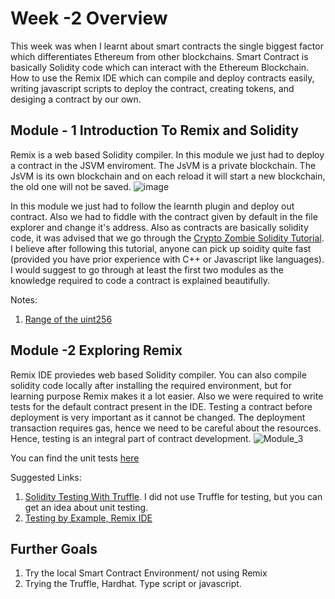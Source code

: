 # Week -2 Overview

This week was when I learnt about smart contracts the single biggest factor which differentiates Ethereum from other blockchains. Smart Contract is basically Solidity code which can interact with the Ethereum Blockchain. How to use the Remix IDE which can compile and deploy contracts easily, writing javascript scripts to deploy the contract, creating tokens, and desiging a contract by our own.


## Module - 1 Introduction To Remix and Solidity
Remix is a web based Solidity compiler. In this module we just had to deploy a contract in the JSVM enviroment. The JsVM is a private blockchain. The JsVM is its own blockchain and on each reload it will start a new blockchain, the old one will not be saved.
![image](https://user-images.githubusercontent.com/69690510/154492375-d8703053-a782-4c42-a48b-c9052438e7e5.png)

In this module we just had to follow the learnth plugin and deploy out contract. Also we had to fiddle with the contract given by default in the file explorer and change it's address. 
Also as contracts are basically solidity code, it was advised that we go through the [Crypto Zombie Solidity Tutorial](https://cryptozombies.io/). I believe after following this tutorial, anyone can pick up soidity quite fast (provided you have prior experience with C++ or Javascript like languages).
I would suggest to go through at least the first two modules as the knowledge required to code a contract is explained beautifully. 

Notes:
1. [Range of the uint256](https://ethereum.stackexchange.com/questions/29946/what-is-uint256)

## Module -2 Exploring Remix
Remix IDE proviedes web based Solidity compiler. You can also compile solidity code locally after installing the required environment, but for learning purpose Remix makes it a lot easier.
Also we were required to write tests for the default contract present in the IDE. Testing a contract before deployment is very important as it cannot be changed. The deployment transaction requires gas, hence we need to be careful about the resources. Hence, testing is an integral part of contract development.
![Module_3](https://user-images.githubusercontent.com/69690510/154495822-e919a397-ef55-4a7d-9798-c13afa67bbd7.png)

You can find the unit tests [here](https://github.com/vibalijoshi/ETHWMN-Fellowship-2022/blob/main/Week_2/Module_2/1_Storage_test.sol)

Suggested Links:
1. [Solidity Testing With Truffle](https://www.youtube.com/watch?v=b2VInFwZmNw). I did not use Truffle for testing, but you can get an idea about unit testing.
2. [Testing by Example, Remix IDE](https://remix-ide.readthedocs.io/en/latest/unittesting_examples.html)





## Further Goals
1. Try the local Smart Contract Environment/ not using Remix 
2. Trying the Truffle, Hardhat. Type script or javascript. 
